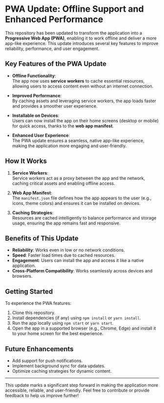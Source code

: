 # PWA Update: Offline Support and Enhanced Performance

This repository has been updated to transform the application into a **Progressive Web App (PWA)**, enabling it to work offline and deliver a more app-like experience. This update introduces several key features to improve reliability, performance, and user engagement.

## Key Features of the PWA Update

- **Offline Functionality**:  
  The app now uses **service workers** to cache essential resources, allowing users to access content even without an internet connection.

- **Improved Performance**:  
  By caching assets and leveraging service workers, the app loads faster and provides a smoother user experience.

- **Installable on Devices**:  
  Users can now install the app on their home screens (desktop or mobile) for quick access, thanks to the **web app manifest**.

- **Enhanced User Experience**:  
  The PWA update ensures a seamless, native app-like experience, making the application more engaging and user-friendly.

## How It Works

1. **Service Workers**:  
   Service workers act as a proxy between the app and the network, caching critical assets and enabling offline access.

2. **Web App Manifest**:  
   The `manifest.json` file defines how the app appears to the user (e.g., icons, theme colors) and ensures it can be installed on devices.

3. **Caching Strategies**:  
   Resources are cached intelligently to balance performance and storage usage, ensuring the app remains fast and responsive.

## Benefits of This Update

- **Reliability**: Works even in low or no network conditions.
- **Speed**: Faster load times due to cached resources.
- **Engagement**: Users can install the app and access it like a native application.
- **Cross-Platform Compatibility**: Works seamlessly across devices and browsers.

## Getting Started

To experience the PWA features:

1. Clone this repository.
2. Install dependencies (if any) using `npm install` or `yarn install`.
3. Run the app locally using `npm start` or `yarn start`.
4. Open the app in a supported browser (e.g., Chrome, Edge) and install it to your home screen for the best experience.

## Future Enhancements

- Add support for push notifications.
- Implement background sync for data updates.
- Optimize caching strategies for dynamic content.

---

This update marks a significant step forward in making the application more accessible, reliable, and user-friendly. Feel free to contribute or provide feedback to help us improve further!
